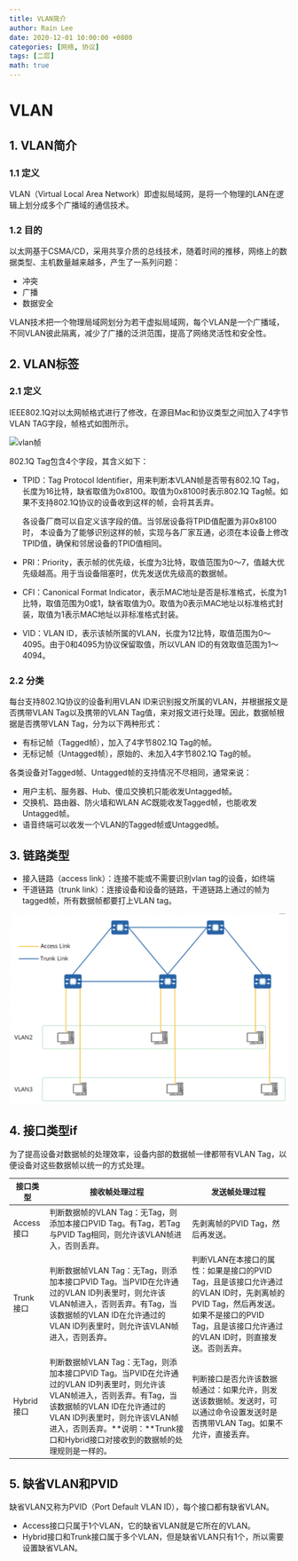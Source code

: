 ```yaml
---
title: VLAN简介
author: Rain Lee
date: 2020-12-01 10:00:00 +0800
categories: [网络, 协议]
tags: [二层]
math: true
---
```


# VLAN

## 1. VLAN简介

### 1.1 定义

VLAN（Virtual Local Area Network）即虚拟局域网，是将一个物理的LAN在逻辑上划分成多个广播域的通信技术。

### 1.2 目的

以太网基于CSMA/CD，采用共享介质的总线技术，随着时间的推移，网络上的数据类型、主机数量越来越多，产生了一系列问题：

* 冲突
* 广播
* 数据安全

VLAN技术把一个物理局域网划分为若干虚拟局域网，每个VLAN是一个广播域，不同VLAN彼此隔离，减少了广播的泛洪范围，提高了网络灵活性和安全性。

## 2. VLAN标签

### 2.1 定义

IEEE802.1Q对以太网帧格式进行了修改，在源目Mac和协议类型之间加入了4字节VLAN TAG字段，帧格式如图所示。

![vlan帧](/assets/img/202012/vlan帧.png)

802.1Q Tag包含4个字段，其含义如下：

- TPID：Tag Protocol Identifier，用来判断本VLAN帧是否带有802.1Q Tag，长度为16比特，缺省取值为0x8100。取值为0x8100时表示802.1Q Tag帧。如果不支持802.1Q协议的设备收到这样的帧，会将其丢弃。

  各设备厂商可以自定义该字段的值。当邻居设备将TPID值配置为非0x8100时， 本设备为了能够识别这样的帧，实现与各厂家互通，必须在本设备上修改TPID值，确保和邻居设备的TPID值相同。

- PRI：Priority，表示帧的优先级，长度为3比特，取值范围为0～7，值越大优先级越高。用于当设备阻塞时，优先发送优先级高的数据帧。

- CFI：Canonical Format Indicator，表示MAC地址是否是标准格式，长度为1比特，取值范围为0或1，缺省取值为0。取值为0表示MAC地址以标准格式封装，取值为1表示MAC地址以非标准格式封装。

- VID：VLAN ID，表示该帧所属的VLAN，长度为12比特，取值范围为0～4095。由于0和4095为协议保留取值，所以VLAN ID的有效取值范围为1～4094。

### 2.2 分类

每台支持802.1Q协议的设备利用VLAN ID来识别报文所属的VLAN，并根据报文是否携带VLAN Tag以及携带的VLAN Tag值，来对报文进行处理。因此，数据帧根据是否携带VLAN Tag，分为以下两种形式：

- 有标记帧（Tagged帧），加入了4字节802.1Q Tag的帧。
- 无标记帧（Untagged帧），原始的、未加入4字节802.1Q Tag的帧。

各类设备对Tagged帧、Untagged帧的支持情况不尽相同，通常来说：

- 用户主机、服务器、Hub、傻瓜交换机只能收发Untagged帧。
- 交换机、路由器、防火墙和WLAN AC既能收发Tagged帧，也能收发Untagged帧。
- 语音终端可以收发一个VLAN的Tagged帧或Untagged帧。

## 3. 链路类型

* 接入链路（access link）：连接不能或不需要识别vlan tag的设备，如终端
* 干道链路（trunk link）：连接设备和设备的链路，干道链路上通过的帧为tagged帧，所有数据帧都要打上VLAN tag。

![vlanlink](/assets/img/202012/VLANlink.png)

## 4. 接口类型if

为了提高设备对数据帧的处理效率，设备内部的数据帧一律都带有VLAN Tag，以便设备对这些数据帧以统一的方式处理。

| 接口类型   | 接收帧处理过程                                               | 发送帧处理过程                                               |
| ---------- | ------------------------------------------------------------ | ------------------------------------------------------------ |
| Access接口 | 判断数据帧的VLAN Tag：无Tag，则添加本接口PVID Tag。有Tag，若Tag与PVID Tag相同，则允许该VLAN帧进入，否则丢弃。 | 先剥离帧的PVID Tag，然后再发送。                             |
| Trunk接口  | 判断数据帧VLAN Tag：无Tag，则添加本接口PVID Tag。当PVID在允许通过的VLAN ID列表里时，则允许该VLAN帧进入，否则丢弃。有Tag，当该数据帧的VLAN ID在允许通过的VLAN ID列表里时，则允许该VLAN帧进入，否则丢弃。 | 判断VLAN在本接口的属性：如果是接口的PVID Tag，且是该接口允许通过的VLAN ID时，先剥离帧的PVID Tag，然后再发送。如果不是接口的PVID Tag，且是该接口允许通过的VLAN ID时，则直接发送。否则丢弃。 |
| Hybrid接口 | 判断数据帧VLAN Tag：无Tag，则添加本接口PVID Tag。当PVID在允许通过的VLAN ID列表里时，则允许该VLAN帧进入，否则丢弃。有Tag，当该数据帧的VLAN ID在允许通过的VLAN ID列表里时，则允许该VLAN帧进入，否则丢弃。**说明：**Trunk接口和Hybrid接口对接收到的数据帧的处理规则是一样的。 | 判断接口是否允许该数据帧通过：如果允许，则发送该数据帧。发送时，可以通过命令设置发送时是否携带VLAN Tag。如果不允许，直接丢弃。 |

## 5. 缺省VLAN和PVID

缺省VLAN又称为PVID（Port Default VLAN ID），每个接口都有缺省VLAN。

- Access接口只属于1个VLAN，它的缺省VLAN就是它所在的VLAN。
- Hybrid接口和Trunk接口属于多个VLAN，但是缺省VLAN只有1个，所以需要设置缺省VLAN。
